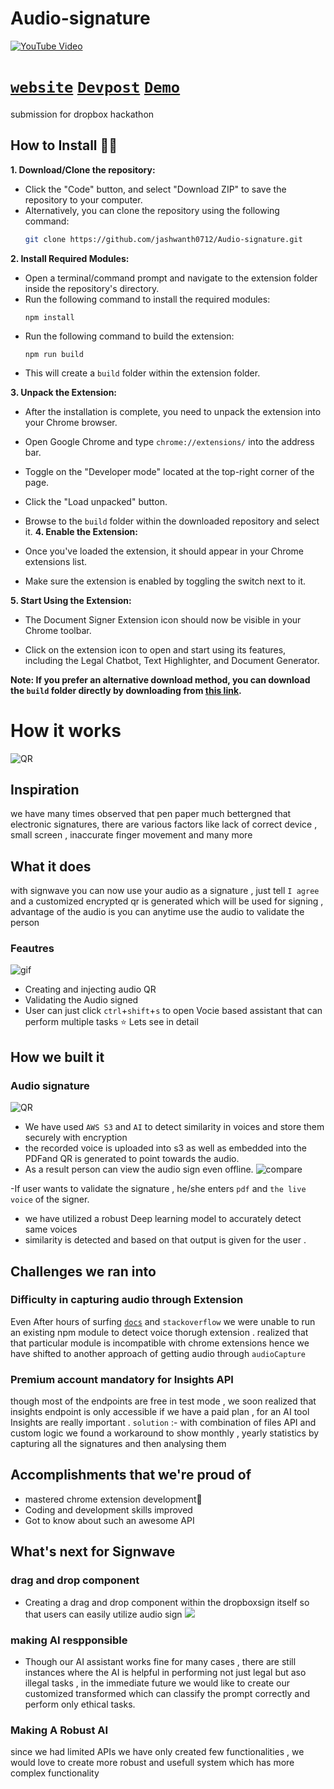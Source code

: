 # Audio-signature
[![YouTube Video](https://img.youtube.com/vi/w-AHgb_e0kI/0.jpg)](https://www.youtube.com/watch?v=w-AHgb_e0kI)
# [`website`](https://home-tau-cyan.vercel.app/) [`Devpost`](https://devpost.com/software/signwave) [`Demo`](https://youtu.be/w-AHgb_e0kI)
submission for dropbox hackathon
## How to Install 👩‍💻

**1. Download/Clone the repository:**

- Click the "Code" button, and select "Download ZIP" to save the repository to your computer.
- Alternatively, you can clone the repository using the following command:
   ```bash
   git clone https://github.com/jashwanth0712/Audio-signature.git
     ```

**2. Install Required Modules:**
- Open a terminal/command prompt and navigate to the extension folder inside the repository's directory.
- Run the following command to install the required modules:
   ```
   npm install
   ```
- Run the following command to build the extension:
   ```
   npm run build
   ```
- This will create a `build` folder within the extension folder.

**3. Unpack the Extension:**
- After the installation is complete, you need to unpack the extension into your Chrome browser.
- Open Google Chrome and type `chrome://extensions/` into the address bar.
- Toggle on the "Developer mode" located at the top-right corner of the page.
- Click the "Load unpacked" button.
- Browse to the `build` folder within the downloaded repository and select it.
**4. Enable the Extension:**

- Once you've loaded the extension, it should appear in your Chrome extensions list.

- Make sure the extension is enabled by toggling the switch next to it.

**5. Start Using the Extension:**

- The Document Signer Extension icon should now be visible in your Chrome toolbar.

- Click on the extension icon to open and start using its features, including the Legal Chatbot, Text Highlighter, and Document Generator.

**Note: If you prefer an alternative download method, you can download the `build` folder directly by downloading from [this link](https://drive.google.com/drive/folders/1Zv9v3hy5dqxLTpGeu6rqZB0kH01LIB24?usp=sharing).**

# How it works
![QR](https://github.com/jashwanth0712/Audio-signature/blob/main/website/src/assets/getQr.png?raw=true)
## Inspiration
we have many times observed that pen paper much bettergned that electronic signatures, there are various factors like lack of correct device , small screen , inaccurate finger movement and many more 
## What it does
with signwave you can now use your audio as a signature , just tell `I agree` and a customized encrypted qr is generated which will be used for signing , advantage of the audio is you can anytime use the audio to validate the person 
### Feautres 
![gif](https://github.com/jashwanth0712/Audio-signature/blob/main/landingpage/assets/listening_animation.gif?raw=true)
- Creating and injecting audio QR 
- Validating the Audio signed 
- User can just click `ctrl`+`shift`+`s` to open Vocie based assistant that can perform multiple tasks
⭐ Lets see in detail

## How we built it
###  Audio signature
![QR](https://github.com/jashwanth0712/Audio-signature/blob/main/website/src/assets/getQr.png?raw=true)
- We have used `AWS S3` and `AI` to detect similarity in voices and store them securely with encryption
- the recorded voice is uploaded into s3 as well as embedded into the PDFand QR is generated to point towards the audio.
- As a result person can view the audio sign even offline.
![compare](https://github.com/jashwanth0712/Audio-signature/blob/main/website/src/assets/compare_voice.png?raw=true)

-If user wants to validate the signature , he/she enters `pdf` and `the live voice` of the signer.
- we have utilized a robust Deep learning model to accurately detect same voices
- similarity is detected and based on that output is given for the user .
## Challenges we ran into
### Difficulty in capturing audio through Extension
Even After hours of surfing [`docs`](https://developer.chrome.com/docs/extensions/mv3/screen_capture/) and `stackoverflow` we were unable to run an existing npm module to detect voice thorugh extension .
realized that that particular module is incompatible with chrome extensions hence we have shifted to another approach of getting audio through `audioCapture` 

### Premium account mandatory for Insights API 
though most of the endpoints are free in test mode , we soon realized that insights endpoint is only accessible if we have a paid plan , for an AI tool Insights are really important . 
`solution` :- with combination of files API and custom logic we found a workaround to show monthly , yearly statistics by capturing all the signatures and then analysing them

## Accomplishments that we're proud of
- mastered chrome extension development🤩 
- Coding and development skills improved 
- Got to know about such an awesome API
## What's next for Signwave
### drag and drop component
-  Creating a drag and drop component within the dropboxsign itself so that users can easily utilize audio sign 
![](https://github.com/jashwanth0712/Audio-signature/blob/main/website/src/assets/next.png?raw=true)
### making AI respponsible
- Though our AI assistant works fine for many cases , there are still instances where the AI is helpful in performing not just legal but aso illegal tasks , in the immediate future we would like to create our customized transformed which can classify the prompt correctly and perform only ethical tasks.
### Making A Robust AI
since we had limited APIs we have only created few functionalities , we would love to create more robust and usefull system which has more complex functionality
